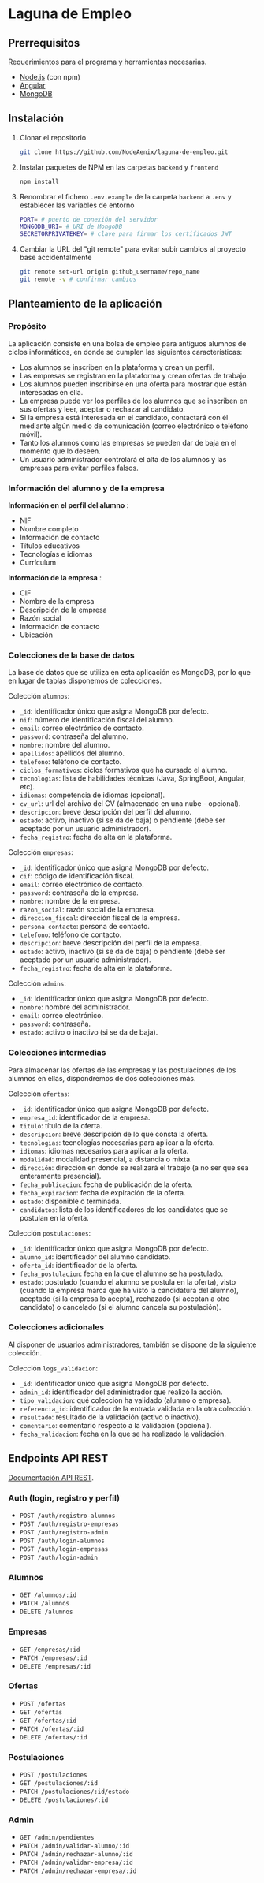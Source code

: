 # Laguna de Empleo
## Prerrequisitos
Requerimientos para el programa y herramientas necesarias.
- [Node.js](https://nodejs.org/es) (con npm)
- [Angular](https://angular.dev/installation)
- [MongoDB](https://www.mongodb.com/try/download/community)

## Instalación
1. Clonar el repositorio
    ```bash
    git clone https://github.com/NodeAenix/laguna-de-empleo.git
    ```
2. Instalar paquetes de NPM en las carpetas `backend` y `frontend`
    ```bash
    npm install
    ```
3. Renombrar el fichero `.env.example` de la carpeta `backend` a `.env` y establecer las variables de entorno
    ```bash
    PORT= # puerto de conexión del servidor
    MONGODB_URI= # URI de MongoDB
    SECRETORPRIVATEKEY= # clave para firmar los certificados JWT
    ```

4. Cambiar la URL del "git remote" para evitar subir cambios al proyecto base accidentalmente
    ```bash
    git remote set-url origin github_username/repo_name
    git remote -v # confirmar cambios
    ```

## Planteamiento de la aplicación
### Propósito
La aplicación consiste en una bolsa de empleo para antiguos alumnos de ciclos informáticos, en donde se cumplen las siguientes características:
- Los alumnos se inscriben en la plataforma y crean un perfil.
- Las empresas se registran en la plataforma y crean ofertas de trabajo.
- Los alumnos pueden inscribirse en una oferta para mostrar que están interesadas en ella.
- La empresa puede ver los perfiles de los alumnos que se inscriben en sus ofertas y leer, aceptar o rechazar al candidato.
- Si la empresa está interesada en el candidato, contactará con él mediante algún medio de comunicación (correo electrónico o teléfono móvil).
- Tanto los alumnos como las empresas se pueden dar de baja en el momento que lo deseen.
- Un usuario administrador controlará el alta de los alumnos y las empresas para evitar perfiles falsos.

### Información del alumno y de la empresa
**Información en el perfil del alumno** :
- NIF
- Nombre completo
- Información de contacto
- Títulos educativos
- Tecnologías e idiomas
- Currículum

**Información de la empresa** :
- CIF
- Nombre de la empresa
- Descripción de la empresa
- Razón social
- Información de contacto
- Ubicación

### Colecciones de la base de datos
La base de datos que se utiliza en esta aplicación es MongoDB, por lo que en lugar de tablas disponemos de colecciones.

Colección `alumnos`:
- `_id`: identificador único que asigna MongoDB por defecto.
- `nif`: número de identificación fiscal del alumno.
- `email`: correo electrónico de contacto.
- `password`: contraseña del alumno.
- `nombre`: nombre del alumno.
- `apellidos`: apellidos del alumno.
- `telefono`: teléfono de contacto.
- `ciclos_formativos`: ciclos formativos que ha cursado el alumno.
- `tecnologias`: lista de habilidades técnicas (Java, SpringBoot, Angular, etc).
- `idiomas`: competencia de idiomas (opcional).
- `cv_url`: url del archivo del CV (almacenado en una nube - opcional).
- `descripcion`: breve descripción del perfil del alumno.
- `estado`: activo, inactivo (si se da de baja) o pendiente (debe ser aceptado por un usuario administrador).
- `fecha_registro`: fecha de alta en la plataforma.

Colección `empresas`:
- `_id`: identificador único que asigna MongoDB por defecto.
- `cif`: código de identificación fiscal.
- `email`: correo electrónico de contacto.
- `password`: contraseña de la empresa.
- `nombre`: nombre de la empresa.
- `razon_social`: razón social de la empresa.
- `direccion_fiscal`: dirección fiscal de la empresa.
- `persona_contacto`: persona de contacto.
- `telefono`: teléfono de contacto.
- `descripcion`: breve descripción del perfil de la empresa.
- `estado`: activo, inactivo (si se da de baja) o pendiente (debe ser aceptado por un usuario administrador).
- `fecha_registro`: fecha de alta en la plataforma.

Colección `admins`:
- `_id`: identificador único que asigna MongoDB por defecto.
- `nombre`: nombre del administrador.
- `email`: correo electrónico.
- `password`: contraseña.
- `estado`: activo o inactivo (si se da de baja).

### Colecciones intermedias
Para almacenar las ofertas de las empresas y las postulaciones de los alumnos en ellas, dispondremos de dos colecciones más.

Colección `ofertas`:
- `_id`: identificador único que asigna MongoDB por defecto.
- `empresa_id`: identificador de la empresa.
- `titulo`: título de la oferta.
- `descripcion`: breve descripción de lo que consta la oferta.
- `tecnologias`: tecnologías necesarias para aplicar a la oferta.
- `idiomas`: idiomas necesarios para aplicar a la oferta.
- `modalidad`: modalidad presencial, a distancia o mixta.
- `dirección`: dirección en donde se realizará el trabajo (a no ser que sea enteramente presencial).
- `fecha_publicacion`: fecha de publicación de la oferta.
- `fecha_expiracion`: fecha de expiración de la oferta.
- `estado`: disponible o terminada.
- `candidatos`: lista de los identificadores de los candidatos que se postulan en la oferta.

Colección `postulaciones`:
- `_id`: identificador único que asigna MongoDB por defecto.
- `alumno_id`: identificador del alumno candidato.
- `oferta_id`: identificador de la oferta.
- `fecha_postulacion`: fecha en la que el alumno se ha postulado.
- `estado`: postulado (cuando el alumno se postula en la oferta), visto (cuando la empresa marca que ha visto la candidatura del alumno), aceptado (si la empresa lo acepta), rechazado (si aceptan a otro candidato) o cancelado (si el alumno cancela su postulación).

### Colecciones adicionales
Al disponer de usuarios administradores, también se dispone de la siguiente colección.

Colección `logs_validacion`:
- `_id`: identificador único que asigna MongoDB por defecto.
- `admin_id`: identificador del administrador que realizó la acción.
- `tipo_validacion`: qué coleccion ha validado (alumno o empresa).
- `referencia_id`: identificador de la entrada validada en la otra colección.
- `resultado`: resultado de la validación (activo o inactivo).
- `comentario`: comentario respecto a la validación (opcional).
- `fecha_validacion`: fecha en la que se ha realizado la validación.

## Endpoints API REST
[Documentación API REST](rest-api-docs.md).

### Auth (login, registro y perfil)
- `POST /auth/registro-alumnos`
- `POST /auth/registro-empresas`
- `POST /auth/registro-admin`
- `POST /auth/login-alumnos`
- `POST /auth/login-empresas`
- `POST /auth/login-admin`

### Alumnos
- `GET /alumnos/:id`
- `PATCH /alumnos`
- `DELETE /alumnos`

### Empresas
- `GET /empresas/:id`
- `PATCH /empresas/:id`
- `DELETE /empresas/:id`

### Ofertas
- `POST /ofertas`
- `GET /ofertas`
- `GET /ofertas/:id`
- `PATCH /ofertas/:id`
- `DELETE /ofertas/:id`

### Postulaciones
- `POST /postulaciones`
- `GET /postulaciones/:id`
- `PATCH /postulaciones/:id/estado`
- `DELETE /postulaciones/:id`

### Admin
- `GET /admin/pendientes`
- `PATCH /admin/validar-alumno/:id`
- `PATCH /admin/rechazar-alumno/:id`
- `PATCH /admin/validar-empresa/:id`
- `PATCH /admin/rechazar-empresa/:id`
